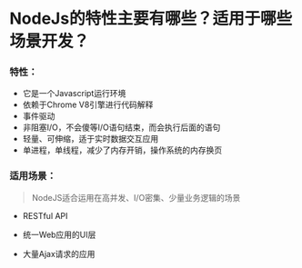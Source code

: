 # NodeJs的特性主要有哪些？适用于哪些场景开发？

### 特性：
- 它是一个Javascript运行环境
- 依赖于Chrome V8引擎进行代码解释
- 事件驱动
- 非阻塞I/O，不会傻等I/O语句结束，而会执行后面的语句
- 轻量、可伸缩，适于实时数据交互应用
- 单进程，单线程，减少了内存开销，操作系统的内存换页

### 适用场景：

> NodeJS适合运用在高并发、I/O密集、少量业务逻辑的场景

- RESTful API

- 统一Web应用的UI层

- 大量Ajax请求的应用
